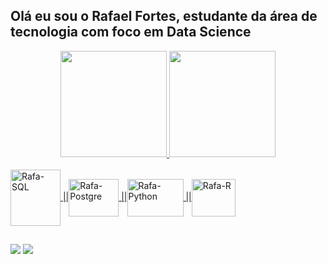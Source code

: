 <!--
### Hi there 👋


**rafael-fortes512/rafael-fortes512** is a ✨ _special_ ✨ repository because its `README.md` (this file) appears on your GitHub profile.

Here are some ideas to get you started:

- 🔭 I’m currently working on ...
- 🌱 I’m currently learning ...
- 👯 I’m looking to collaborate on ...
- 🤔 I’m looking for help with ...
- 💬 Ask me about ...
- 📫 How to reach me: ...
- 😄 Pronouns: ...
- ⚡ Fun fact: ...
-->
<!--
 ![Data-Gif](https://user-images.githubusercontent.com/73251750/143319119-7bfccb5e-ce4e-470f-825f-1be0e018d428.gif)
-->


## Olá eu sou o Rafael Fortes, estudante da área de tecnologia com foco em Data Science
<div align="center">
  <a href="https://github.com/rafael-fortes512">
  <img height="170em" src="https://github-readme-stats.vercel.app/api?username=rafael-fortes512&show_icons=true&theme=nightowl&include_all_commits=true&count_private=true"/>
  <img height="170em" src="https://github-readme-stats.vercel.app/api/top-langs/?username=rafael-fortes512&layout=compact&langs_count=7&theme=nightowl"/>
</div>
<div style="display: inline_block"><br>
  <img align="center" alt="Rafa-SQL" height="90" width="80" src="https://cdn.jsdelivr.net/gh/devicons/devicon/icons/mysql/mysql-original-wordmark.svg" />
  ||<img align="center" alt="Rafa-Postgre" height="60" width="80" src="https://cdn.jsdelivr.net/gh/devicons/devicon/icons/postgresql/postgresql-original-wordmark.svg" />
  ||<img align="center" alt="Rafa-Python" height="60" width="90" src="https://cdn.jsdelivr.net/gh/devicons/devicon/icons/python/python-original-wordmark.svg" />
  ||<img align="center" alt="Rafa-R" height="60" width="70" src="https://cdn.jsdelivr.net/gh/devicons/devicon/icons/r/r-original.svg" />
  
 <!-- <img align="right" alt="Rafa-pic" height="150" style="border-radius:50px;" src="https://media.discordapp.net/attachments/639956127056134178/890373478988013628/Publicacoes_Instagram_1_1.png?width=676&height=676">
-->
</div>
  
  ##
 
<div> 
  <a href = "mailto:rafael.ferreira.fortes92@gmail.com"><img src="https://img.shields.io/badge/-Gmail-%23333?style=for-the-badge&logo=gmail&logoColor=white" target="_blank"></a>
  <a href="https://www.linkedin.com/in/rafaelfortes-url/" target="_blank"><img src="https://img.shields.io/badge/-LinkedIn-%230077B5?style=for-the-badge&logo=linkedin&logoColor=white" target="_blank"></a> 

<!--  ![Snake animation](https://github.com/rafaballerini/rafaballerini/blob/output/github-contribution-grid-snake.svg)
 -->
</div>
